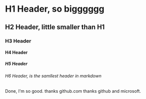 # H1 Header, so bigggggg

## H2 Header, little smaller than H1

### H3 Header

#### H4 Header

##### H5 Header

###### H6 Header, is the samllest header in markdown  

Done, I'm so good. thanks github.com thanks github and microsoft.

